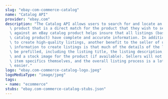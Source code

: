 ```yaml
---
slug: "ebay-com-commerce-catalog"
name: "Catalog API"
provider: "ebay.com"
description: "The Catalog API allows users to search for and locate an eBay catalog\
  \ product that is a direct match for the product that they wish to sell. Listing\
  \ against an eBay catalog product helps insure that all listings (based off of that\
  \ catalog product) have complete and accurate information. In addition to helping\
  \ to create high-quality listings, another benefit to the seller of using catalog\
  \ information to create listings is that much of the details of the listing will\
  \ be prefilled, including the listing title, the listing description, the item specifics,\
  \ and a stock image for the product (if available). Sellers will not have to enter\
  \ item specifics themselves, and the overall listing process is a lot faster and\
  \ easier."
logo: "ebay.com-commerce-catalog-logo.jpeg"
logoMediaType: "image/jpeg"
tags:
- name: "ecommerce"
stubs: "ebay.com-commerce-catalog-stubs.json"
---
```


